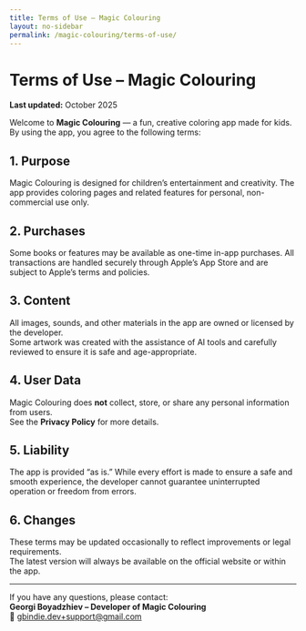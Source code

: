 ```yaml
---
title: Terms of Use – Magic Colouring
layout: no-sidebar
permalink: /magic-colouring/terms-of-use/
---
```


# Terms of Use – Magic Colouring

**Last updated:** October 2025  

Welcome to **Magic Colouring** — a fun, creative coloring app made for kids.  
By using the app, you agree to the following terms:  

## 1. Purpose  
Magic Colouring is designed for children’s entertainment and creativity. The app provides coloring pages and related features for personal, non-commercial use only.  

## 2. Purchases  
Some books or features may be available as one-time in-app purchases. All transactions are handled securely through Apple’s App Store and are subject to Apple’s terms and policies.  

## 3. Content  
All images, sounds, and other materials in the app are owned or licensed by the developer.  
Some artwork was created with the assistance of AI tools and carefully reviewed to ensure it is safe and age-appropriate.  

## 4. User Data  
Magic Colouring does **not** collect, store, or share any personal information from users.  
See the **Privacy Policy** for more details.  

## 5. Liability  
The app is provided “as is.” While every effort is made to ensure a safe and smooth experience, the developer cannot guarantee uninterrupted operation or freedom from errors.  

## 6. Changes  
These terms may be updated occasionally to reflect improvements or legal requirements.  
The latest version will always be available on the official website or within the app.  

---

If you have any questions, please contact:  
**Georgi Boyadzhiev – Developer of Magic Colouring**  
📧 [gbindie.dev+support@gmail.com](mailto:gbindie.dev+support@gmail.com)
